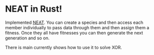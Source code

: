 # NEAT in Rust!

Implemented [NEAT](https://nn.cs.utexas.edu/downloads/papers/stanley.ec02.pdf). You can create a species and then access each member individually to pass data through them and then  assign them a fitness.
Once they all have fitnesses you can then generate the next generation and so on.

There is main currently shows how to use it to solve XOR.
